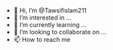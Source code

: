 - 👋 Hi, I’m @Tawsifislam211
- 👀 I’m interested in ...
- 🌱 I’m currently learning ...
- 💞️ I’m looking to collaborate on ...
- 📫 How to reach me

<!---
Tawsifislam211/Tawsifislam211 is a ✨ special ✨ repository because its `README.md` (this file) appears on your GitHub profile.
You can click the Preview link to take a look at your changes.
--->
